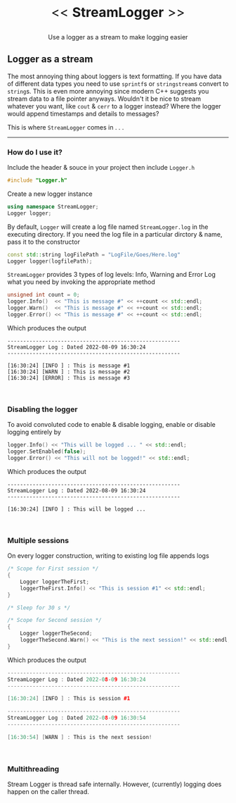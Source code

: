 <p align="center" style="font-size: 30px">
    << <strong>StreamLogger</strong> >>
</p>

<p align="center">
Use a logger as a stream to make logging easier
</p>


## Logger as a stream
The most annoying thing about loggers is text formatting. If you have data of different data types you need to use `sprintf`s or `stringstream`s convert to  `string`s.
This is even more annoying since modern C++ suggests you stream data to a file pointer anyways. 
Wouldn't it be nice to stream whatever you want, like `cout` & `cerr` to a logger instead? Where the logger would append timestamps and details to messages? 

This is where `StreamLogger` comes in . . .

***

### How do I use it?

Include the header & souce in your project then include `Logger.h`

```cpp
#include "Logger.h"
```

Create a new logger instance

```cpp
using namespace StreamLogger;
Logger logger;
```

By default, `Logger` will create a log file named `StreamLogger.log` in the executing directory. If you need the log file in a particular dirctory & name, pass it to the constructor

```cpp
const std::string logFilePath = "LogFile/Goes/Here.log"
Logger logger(logfilePath);
```

`StreamLogger` provides 3 types of log levels: Info, Warning and Error
Log what you need by invoking the appropriate method

```cpp
unsigned int count = 0;
logger.Info()  << "This is message #" << ++count << std::endl;
logger.Warn()  << "This is message #" << ++count << std::endl;
logger.Error() << "This is message #" << ++count << std::endl;
```

Which produces the output

```
-------------------------------------------------------
StreamLogger Log : Dated 2022-08-09 16:30:24
-------------------------------------------------------

[16:30:24] [INFO ] : This is message #1
[16:30:24] [WARN ] : This is message #2
[16:30:24] [ERROR] : This is message #3
```

</br>

### Disabling the logger

To avoid convoluted code to enable & disable logging, enable or disable logging entirely by

```cpp
logger.Info() << "This will be logged ... " << std::endl;
logger.SetEnabled(false);
logger.Error() << "This will not be logged!" << std::endl;
```

Which produces the output

```
-------------------------------------------------------
StreamLogger Log : Dated 2022-08-09 16:30:24
-------------------------------------------------------

[16:30:24] [INFO ] : This will be logged ... 
```

</br>

### Multiple sessions

On every logger construction, writing to existing log file appends logs

```cpp
/* Scope for First session */
{
    Logger loggerTheFirst;
    loggerTheFirst.Info() << "This is session #1" << std::endl;
}

/* Sleep for 30 s */

/* Scope for Second session */
{
    Logger loggerTheSecond;
    loggerTheSecond.Warn() << "This is the next session!" << std::endl;
}
```

Which produces the output

```cpp
-------------------------------------------------------
StreamLogger Log : Dated 2022-08-09 16:30:24
-------------------------------------------------------

[16:30:24] [INFO ] : This is session #1

-------------------------------------------------------
StreamLogger Log : Dated 2022-08-09 16:30:54
-------------------------------------------------------

[16:30:54] [WARN ] : This is the next session! 
```

</br>

### Multithreading

Stream Logger is thread safe internally. However, (currently) logging does happen on the caller thread.
